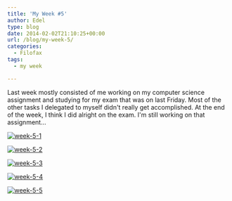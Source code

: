 ```yaml
---
title: 'My Week #5'
author: Edel
type: blog
date: 2014-02-02T21:10:25+00:00
url: /blog/my-week-5/
categories:
  - Filofax
tags:
  - my week

---
```

Last week mostly consisted of me working on my computer science assignment and studying for my exam that was on last Friday. Most of the other tasks I delegated to myself didn't really get accomplished. At the end of the week, I think I did alright on the exam. I'm still working on that assignment...

[<img src="http://erzadel.net/blog/wp-content/uploads/2014/02/week-5-1.png" alt="week-5-1" class="img-responsive" />][1]

[<img src="http://erzadel.net/blog/wp-content/uploads/2014/02/week-5-2.png" alt="week-5-2" class="img-responsive" />][2]

[<img src="http://erzadel.net/blog/wp-content/uploads/2014/02/week-5-3.png" alt="week-5-3" class="img-responsive" />][3]

[<img src="http://erzadel.net/blog/wp-content/uploads/2014/02/week-5-4.png" alt="week-5-4" class="img-responsive" />][4]

[<img src="http://erzadel.net/blog/wp-content/uploads/2014/02/week-5-5.png" alt="week-5-5" class="img-responsive" />][5]




 [1]: http://erzadel.net/blog/wp-content/uploads/2014/02/week-5-1.png
 [2]: http://erzadel.net/blog/wp-content/uploads/2014/02/week-5-2.png
 [3]: http://erzadel.net/blog/wp-content/uploads/2014/02/week-5-3.png
 [4]: http://erzadel.net/blog/wp-content/uploads/2014/02/week-5-4.png
 [5]: http://erzadel.net/blog/wp-content/uploads/2014/02/week-5-5.png
